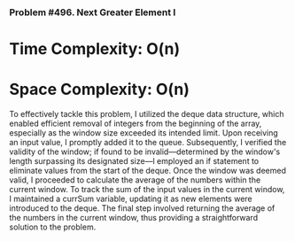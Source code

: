 ### Problem #496. Next Greater Element I

# Time Complexity: O(n)
# Space Complexity: O(n)

To effectively tackle this problem, I utilized the deque data structure, which enabled efficient removal of integers from the beginning of the array, especially as the window size exceeded its intended limit. Upon receiving an input value, I promptly added it to the queue. Subsequently, I verified the validity of the window; if found to be invalid—determined by the window's length surpassing its designated size—I employed an if statement to eliminate values from the start of the deque. Once the window was deemed valid, I proceeded to calculate the average of the numbers within the current window. To track the sum of the input values in the current window, I maintained a currSum variable, updating it as new elements were introduced to the deque. The final step involved returning the average of the numbers in the current window, thus providing a straightforward solution to the problem.
